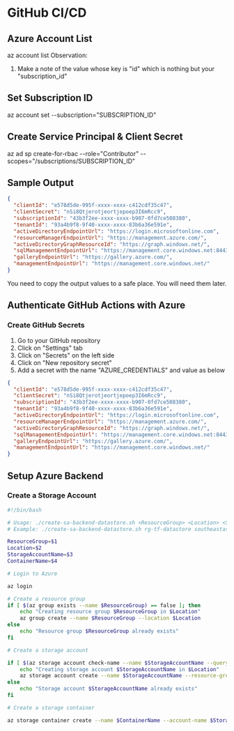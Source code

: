# GitHub CI/CD

## Azure Account List
az account list
Observation:
1. Make a note of the value whose key is "id" which is nothing but your "subscription_id"

## Set Subscription ID
az account set --subscription="SUBSCRIPTION_ID"

## Create Service Principal & Client Secret
az ad sp create-for-rbac --role="Contributor" --scopes="/subscriptions/SUBSCRIPTION_ID"

## Sample Output

```json
{
  "clientId": "e578d5de-995f-xxxx-xxxx-c412cdf35c47",
  "clientSecret": "nSi8Qtjerotjeortjepoep3I6mRcc9",
  "subscriptionId": "43b3f2ee-xxxx-xxxx-b907-0fd7ce508380",
  "tenantId": "93a4b9f8-9f40-xxxx-xxxx-83b6a36e591e",
  "activeDirectoryEndpointUrl": "https://login.microsoftonline.com",
  "resourceManagerEndpointUrl": "https://management.azure.com/",
  "activeDirectoryGraphResourceId": "https://graph.windows.net/",
  "sqlManagementEndpointUrl": "https://management.core.windows.net:8443/",
  "galleryEndpointUrl": "https://gallery.azure.com/",
  "managementEndpointUrl": "https://management.core.windows.net/"
}
```

You need to copy the output values to a safe place. You will need them later.

## Authenticate GitHub Actions with Azure

### Create GitHub Secrets

1. Go to your GitHub repository
2. Click on "Settings" tab
3. Click on "Secrets" on the left side
4. Click on "New repository secret"
5. Add a secret with the name "AZURE_CREDENTIALS" and value as below

```json
{
  "clientId": "e578d5de-995f-xxxx-xxxx-c412cdf35c47",
  "clientSecret": "nSi8Qtjerotjeortjepoep3I6mRcc9",
  "subscriptionId": "43b3f2ee-xxxx-xxxx-b907-0fd7ce508380",
  "tenantId": "93a4b9f8-9f40-xxxx-xxxx-83b6a36e591e",
  "activeDirectoryEndpointUrl": "https://login.microsoftonline.com",
  "resourceManagerEndpointUrl": "https://management.azure.com/",
  "activeDirectoryGraphResourceId": "https://graph.windows.net/",
  "sqlManagementEndpointUrl": "https://management.core.windows.net:8443/",
  "galleryEndpointUrl": "https://gallery.azure.com/",
  "managementEndpointUrl": "https://management.core.windows.net/"
}
```


## Setup Azure Backend

### Create a Storage Account

```bash
#!/bin/bash

# Usage: ./create-sa-backend-datastore.sh <ResourceGroup> <Location> <StorageAccountName> <ContainerName>
# Example: ./create-sa-backend-datastore.sh rg-tf-datastore southeastasia tfdatastore324 tfstate

ResourceGroup=$1
Location=$2
StorageAccountName=$3
ContainerName=$4

# Login to Azure

az login

# Create a resource group
if [ $(az group exists --name $ResourceGroup) == false ]; then
    echo "Creating resource group $ResourceGroup in $Location"
    az group create --name $ResourceGroup --location $Location
else
    echo "Resource group $ResourceGroup already exists"
fi

# Create a storage account

if [ $(az storage account check-name --name $StorageAccountName --query nameAvailable) == true ]; then
    echo "Creating storage account $StorageAccountName in $Location"
    az storage account create --name $StorageAccountName --resource-group $ResourceGroup --location $Location --sku Standard_LRS
else
    echo "Storage account $StorageAccountName already exists"
fi

# Create a storage container

az storage container create --name $ContainerName --account-name $StorageAccountName
```